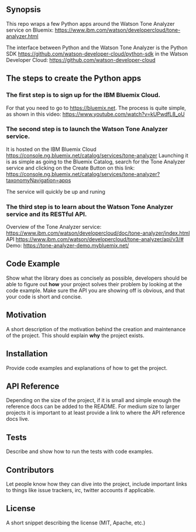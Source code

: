 ## Synopsis

This repo wraps a few Python apps around the Watson Tone Analyzer service on Bluemix: https://www.ibm.com/watson/developercloud/tone-analyzer.html

The interface between Python and the Watson Tone Analyzer is the Python SDK https://github.com/watson-developer-cloud/python-sdk in the  Watson Developer Cloud: https://github.com/watson-developer-cloud 

## The steps to create the Python apps

### The first step is to sign up for the IBM Bluemix Cloud. 
For that you need to go to https://bluemix.net.
The process is quite simple, as shown in this video: https://www.youtube.com/watch?v=kUPwdfL8_oU

### The second step is to launch the Watson Tone Analyzer service.
It is hosted on the IBM Bluemix Cloud https://console.ng.bluemix.net/catalog/services/tone-analyzer
Launching it is as simple as going to the Bluemix Catalog, search for the Tone Analyzer service and clicking on the Create Button on this link: https://console.ng.bluemix.net/catalog/services/tone-analyzer?taxonomyNavigation=apps

The service will quickly be up and runing 

### The third step is to learn about the Watson Tone Analyzer service and its RESTful API.

Overview of the Tone Analyzer service: https://www.ibm.com/watson/developercloud/doc/tone-analyzer/index.html
API https://www.ibm.com/watson/developercloud/tone-analyzer/api/v3/#
Demo: https://tone-analyzer-demo.mybluemix.net/





## Code Example

Show what the library does as concisely as possible, developers should be able to figure out **how** your project solves their problem by looking at the code example. Make sure the API you are showing off is obvious, and that your code is short and concise.

## Motivation

A short description of the motivation behind the creation and maintenance of the project. This should explain **why** the project exists.

## Installation

Provide code examples and explanations of how to get the project.

## API Reference

Depending on the size of the project, if it is small and simple enough the reference docs can be added to the README. For medium size to larger projects it is important to at least provide a link to where the API reference docs live.

## Tests

Describe and show how to run the tests with code examples.

## Contributors

Let people know how they can dive into the project, include important links to things like issue trackers, irc, twitter accounts if applicable.

## License

A short snippet describing the license (MIT, Apache, etc.)

